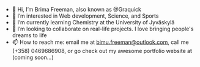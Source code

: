 - 👋 Hi, I’m Brima Freeman, also known as @Graquick
- 👀 I’m interested in Web development, Science, and Sports
- 🌱 I’m currently learning Chemistry at the University of Jyväskylä
- 💞️ I’m looking to collaborate on real-life projects. I love bringing people's dreams to life
- 📫 How to reach me: email me at bimu.freeman@outlook.com, call me (+358) 0469686908, or go check out my awesome portfolio website at (coming soon...)

<!---
Graquick/Graquick is a ✨ special ✨ repository because its `README.md` (this file) appears on your GitHub profile.
You can click the Preview link to take a look at your changes.
--->
